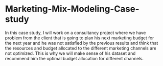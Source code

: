 # Marketing-Mix-Modeling-Case-study 


In this case study, I will work on a consultancy project where we have  problem from the client that is going to plan his next marketing budget for the next year and he was not satisfied by the previous 
results and think that the resources and budget allocated to the different marketing channels are not optimized. 
This is why we will make sense of his dataset and recommend him the optimal budget allocation for different channels.
